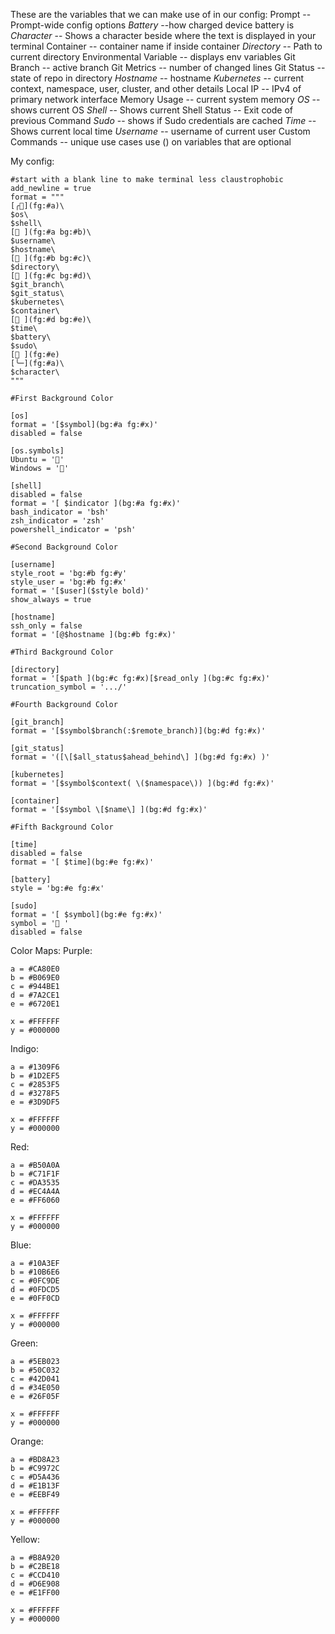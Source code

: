These are the variables that we can make use of in our config:
Prompt -- Prompt-wide config options
_Battery_ --how charged device battery is
_Character_ -- Shows a character beside where the text is displayed in your terminal
Container -- container name if inside container
_Directory_ -- Path to current directory
Environmental Variable -- displays env variables
Git Branch -- active branch
Git Metrics -- number of changed lines
Git Status -- state of repo in directory
_Hostname_ -- hostname
_Kubernetes_ -- current context, namespace, user, cluster, and other details
Local IP -- IPv4 of primary network interface
Memory Usage -- current system memory
_OS_ -- shows current OS
_Shell_ -- Shows current Shell
Status -- Exit code of previous Command
_Sudo_ -- shows if Sudo credentials are cached
_Time_ -- Shows current local time
_Username_ -- username of current user
Custom Commands -- unique use cases
use () on variables that are optional

My config:
```
#start with a blank line to make terminal less claustrophobic
add_newline = true
format = """
[╭](fg:#a)\
$os\
$shell\
[ ](fg:#a bg:#b)\
$username\
$hostname\
[ ](fg:#b bg:#c)\
$directory\
[ ](fg:#c bg:#d)\
$git_branch\
$git_status\
$kubernetes\
$container\
[ ](fg:#d bg:#e)\
$time\
$battery\
$sudo\
[ ](fg:#e)
[╰─](fg:#a)\
$character\
"""

#First Background Color

[os]
format = '[$symbol](bg:#a fg:#x)'
disabled = false

[os.symbols]
Ubuntu = ''
Windows = ''

[shell]
disabled = false
format = '[ $indicator ](bg:#a fg:#x)'
bash_indicator = 'bsh'
zsh_indicator = 'zsh'
powershell_indicator = 'psh'

#Second Background Color

[username]
style_root = 'bg:#b fg:#y'
style_user = 'bg:#b fg:#x'
format = '[$user]($style bold)'
show_always = true

[hostname]
ssh_only = false
format = '[@$hostname ](bg:#b fg:#x)'

#Third Background Color

[directory]
format = '[$path ](bg:#c fg:#x)[$read_only ](bg:#c fg:#x)'
truncation_symbol = '.../'

#Fourth Background Color

[git_branch]
format = '[$symbol$branch(:$remote_branch)](bg:#d fg:#x)'

[git_status]
format = '([\[$all_status$ahead_behind\] ](bg:#d fg:#x) )'

[kubernetes]
format = '[$symbol$context( \($namespace\)) ](bg:#d fg:#x)'

[container]
format = '[$symbol \[$name\] ](bg:#d fg:#x)'

#Fifth Background Color

[time]
disabled = false
format = '[ $time](bg:#e fg:#x)'

[battery]
style = 'bg:#e fg:#x'

[sudo]
format = '[ $symbol](bg:#e fg:#x)'
symbol = '󰛄 '
disabled = false
```
Color Maps:
Purple:
```
a = #CA80E0
b = #B069E0
c = #944BE1
d = #7A2CE1
e = #6720E1

x = #FFFFFF
y = #000000
```
Indigo:
```
a = #1309F6
b = #1D2EF5
c = #2853F5
d = #3278F5
e = #3D9DF5

x = #FFFFFF
y = #000000
```
Red:
```
a = #B50A0A
b = #C71F1F
c = #DA3535
d = #EC4A4A
e = #FF6060

x = #FFFFFF
y = #000000
```
Blue:
```
a = #10A3EF
b = #10B6E6
c = #0FC9DE
d = #0FDCD5
e = #0FF0CD

x = #FFFFFF
y = #000000
```
Green:
```
a = #5EB023
b = #50C032
c = #42D041
d = #34E050
e = #26F05F

x = #FFFFFF
y = #000000
```
Orange:
```
a = #BD8A23
b = #C9972C
c = #D5A436
d = #E1B13F
e = #EEBF49

x = #FFFFFF
y = #000000
```
Yellow:
```
a = #B8A920
b = #C2BE18
c = #CCD410
d = #D6E908
e = #E1FF00

x = #FFFFFF
y = #000000
```